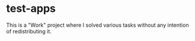 # test-apps

This is a "Work" project where I solved various tasks without any intention of redistributing it.
